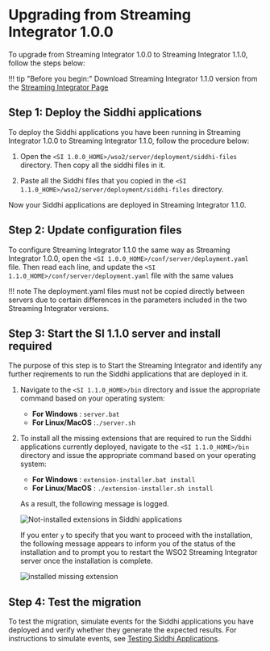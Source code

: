 # Upgrading from Streaming Integrator 1.0.0

To upgrade from Streaming Integrator 1.0.0 to Streaming Integrator 1.1.0, follow the steps below:

!!! tip "Before you begin:"
    Download Streaming Integrator 1.1.0 version from the [Streaming Integrator Page](https://wso2.com/integration/streaming-integrator/)

## Step 1: Deploy the Siddhi applications

To deploy the Siddhi applications you have been running in Streaming Integrator 1.0.0 to Streaming Integrator 1.1.0, follow the procedure below:

1. Open the `<SI 1.0.0_HOME>/wso2/server/deployment/siddhi-files` directory. Then copy all the siddhi files in it.

2. Paste all the Siddhi files that you copied in the `<SI 1.1.0_HOME>/wso2/server/deployment/siddhi-files` directory.

Now your Siddhi applications are deployed in Streaming Integrator 1.1.0.

## Step 2: Update configuration files

To configure Streaming Integrator 1.1.0 the same way as Streaming Integrator 1.0.0, open the `<SI 1.0.0_HOME>/conf/server/deployment.yaml` file. Then read each line, and update the `<SI 1.1.0_HOME>/conf/server/deployment.yaml` file with the same values

!!! note
    The deployment.yaml files must not be copied directly between servers due to certain differences in the parameters included in the two Streaming Integrator versions.

## Step 3: Start the SI 1.1.0 server and install required 

The purpose of this step is to Start the Streaming Integrator and identify any further reqirements to run the Siddhi applications that are deployed in it.

1. Navigate to the `<SI 1.1.0_HOME>/bin` directory and issue the appropriate command based on your operating system:

    - **For Windows**     : `server.bat`
    - **For Linux/MacOS** :`./server.sh`
   
2. To install all the missing extensions that are required to run the Siddhi applications currently deployed, navigate to the `<SI 1.1.0_HOME>/bin` directory and issue the appropriate command based on your operating system:

    - **For Windows**     : `extension-installer.bat install`
    - **For Linux/MacOS** : `./extension-installer.sh install` 
    
    As a result, the following message is logged.
    
    ![Not-installed extensions in Siddhi applications](../images/downloading-and-installing-siddhi-extensions/not-installed-but-used-extensions.png)
    
    If you enter `y` to specify that you want to proceed with the installation, the following message appears to inform you of the status of the installation and to prompt you to restart the WSO2 Streaming Integrator server once the installation is complete.
    
    ![installed missing extension](../images/downloading-and-installing-siddhi-extensions/installed-missing-extension-message.png)

## Step 4: Test the migration

To test the migration, simulate events for the Siddhi applications you have deployed and verify whether they generate the expected results. For instructions to simulate events, see [Testing Siddhi Applications](../develop/testing-a-Siddhi-Application.md). 

